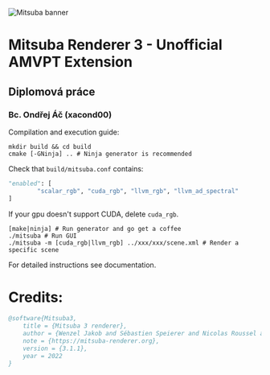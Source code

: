 <!-- <img src="https://github.com/mitsuba-renderer/mitsuba3/raw/master/docs/images/logo_plain.png" width="120" height="120" alt="Mitsuba logo"> -->

<img src="https://raw.githubusercontent.com/mitsuba-renderer/mitsuba-data/master/docs/images/banners/banner_01.jpg"
alt="Mitsuba banner">

# Mitsuba Renderer 3 - Unofficial AMVPT Extension
## Diplomová práce
### Bc. Ondřej Áč (xacond00)
Compilation and execution guide:
```shell
mkdir build && cd build
cmake [-GNinja] .. # Ninja generator is recommended
```
Check that `build/mitsuba.conf` contains:
```python
"enabled": [
        "scalar_rgb", "cuda_rgb", "llvm_rgb", "llvm_ad_spectral"
]
```
If your gpu doesn't support CUDA, delete `cuda_rgb`.
```shell
[make|ninja] # Run generator and go get a coffee
./mitsuba # Run GUI
./mitsuba -m [cuda_rgb|llvm_rgb] ../xxx/xxx/scene.xml # Render a specific scene
```
For detailed instructions see documentation. 

# Credits:
```bibtex
@software{Mitsuba3,
    title = {Mitsuba 3 renderer},
    author = {Wenzel Jakob and Sébastien Speierer and Nicolas Roussel and Merlin Nimier-David and Delio Vicini and Tizian Zeltner and Baptiste Nicolet and Miguel Crespo and Vincent Leroy and Ziyi Zhang},
    note = {https://mitsuba-renderer.org},
    version = {3.1.1},
    year = 2022
}
```
